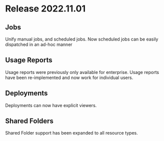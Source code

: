 # Release 2022.11.01

## Jobs

Unify manual jobs, and scheduled jobs. Now scheduled jobs can be easily dispatched in an ad-hoc manner

## Usage Reports

Usage reports were previously only available for enterprise. Usage reports have been re-implemented and now work for individual users.

## Deployments

Deployments can now have explicit viewers.

## Shared Folders

Shared Folder support has been expanded to all resource types.
